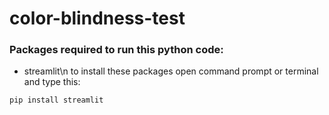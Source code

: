 # color-blindness-test
### Packages required to run this python code:
- streamlit\n
to install these packages open command prompt or terminal and type this:
```
pip install streamlit
```
